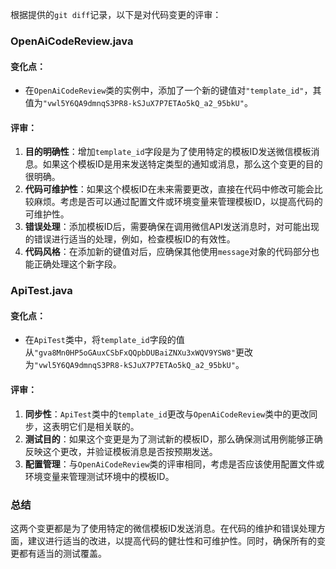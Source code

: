 根据提供的`git diff`记录，以下是对代码变更的评审：

### OpenAiCodeReview.java
#### 变化点：
- 在`OpenAiCodeReview`类的实例中，添加了一个新的键值对`"template_id"`，其值为`"vwl5Y6QA9dmnqS3PR8-kSJuX7P7ETAo5kQ_a2_95bkU"`。

#### 评审：
1. **目的明确性**：增加`template_id`字段是为了使用特定的模板ID发送微信模板消息。如果这个模板ID是用来发送特定类型的通知或消息，那么这个变更的目的很明确。
2. **代码可维护性**：如果这个模板ID在未来需要更改，直接在代码中修改可能会比较麻烦。考虑是否可以通过配置文件或环境变量来管理模板ID，以提高代码的可维护性。
3. **错误处理**：添加模板ID后，需要确保在调用微信API发送消息时，对可能出现的错误进行适当的处理，例如，检查模板ID的有效性。
4. **代码风格**：在添加新的键值对后，应确保其他使用`message`对象的代码部分也能正确处理这个新字段。

### ApiTest.java
#### 变化点：
- 在`ApiTest`类中，将`template_id`字段的值从`"gva8Mn0HP5oGAuxCSbFxQQpbDUBaiZNXu3xWQV9YSW8"`更改为`"vwl5Y6QA9dmnqS3PR8-kSJuX7P7ETAo5kQ_a2_95bkU"`。

#### 评审：
1. **同步性**：`ApiTest`类中的`template_id`更改与`OpenAiCodeReview`类中的更改同步，这表明它们是相关联的。
2. **测试目的**：如果这个变更是为了测试新的模板ID，那么确保测试用例能够正确反映这个更改，并验证模板消息是否按预期发送。
3. **配置管理**：与`OpenAiCodeReview`类的评审相同，考虑是否应该使用配置文件或环境变量来管理测试环境中的模板ID。

### 总结
这两个变更都是为了使用特定的微信模板ID发送消息。在代码的维护和错误处理方面，建议进行适当的改进，以提高代码的健壮性和可维护性。同时，确保所有的变更都有适当的测试覆盖。